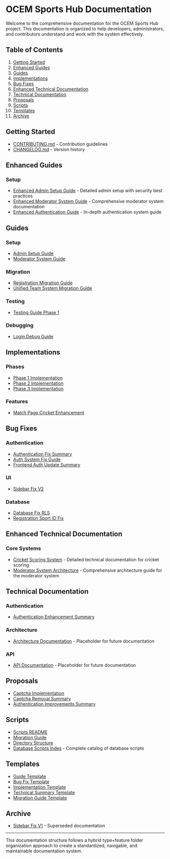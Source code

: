 # OCEM Sports Hub Documentation

Welcome to the comprehensive documentation for the OCEM Sports Hub project. This documentation is organized to help developers, administrators, and contributors understand and work with the system effectively.

## Table of Contents

1. [Getting Started](#getting-started)
2. [Enhanced Guides](#enhanced-guides)
3. [Guides](#guides)
4. [Implementations](#implementations)
5. [Bug Fixes](#bug-fixes)
6. [Enhanced Technical Documentation](#enhanced-technical-documentation)
7. [Technical Documentation](#technical-documentation)
8. [Proposals](#proposals)
9. [Scripts](#scripts)
10. [Templates](#templates)
11. [Archive](#archive)

## Getting Started

- [CONTRIBUTING.md](CONTRIBUTING.md) - Contribution guidelines
- [CHANGELOG.md](CHANGELOG.md) - Version history

## Enhanced Guides

### Setup

- [Enhanced Admin Setup Guide](guides/setup/Admin-Setup-Guide-Enhanced.md) - Detailed admin setup with security best practices
- [Enhanced Moderator System Guide](guides/setup/Moderator-System-Guide-Enhanced.md) - Comprehensive moderator system documentation
- [Enhanced Authentication Guide](guides/setup/Authentication-Guide-Enhanced.md) - In-depth authentication system guide

## Guides

### Setup

- [Admin Setup Guide](guides/setup/Admin-Setup-Guide.md)
- [Moderator System Guide](guides/setup/Moderator-System-Guide.md)

### Migration

- [Registration Migration Guide](guides/migration/Registration-Migration-Guide.md)
- [Unified Team System Migration Guide](guides/migration/Unified-Team-System-Migration-Guide.md)

### Testing

- [Testing Guide Phase 1](guides/testing/Testing-Guide-Phase-1.md)

### Debugging

- [Login Debug Guide](guides/debugging/Login-Debug-Guide.md)

## Implementations

### Phases

- [Phase 1 Implementation](implementations/phases/Phase-1-Implementation.md)
- [Phase 2 Implementation](implementations/phases/Phase-2-Implementation.md)
- [Phase 3 Implementation](implementations/phases/Phase-3-Implementation.md)

### Features

- [Match Page Cricket Enhancement](implementations/features/Match-Page-Cricket-Enhancement.md)

## Bug Fixes

### Authentication

- [Authentication Fix Summary](bug-fixes/auth/Authentication-Fix-Summary.md)
- [Auth System Fix Guide](bug-fixes/auth/Auth-System-Fix-Guide.md)
- [Frontend Auth Update Summary](bug-fixes/auth/Frontend-Auth-Update-Summary.md)

### UI

- [Sidebar Fix V2](bug-fixes/ui/Sidebar-Fix-V2.md)

### Database

- [Database Fix RLS](bug-fixes/database/Database-Fix-Rls.md)
- [Registration Sport ID Fix](bug-fixes/database/Registration-Sport-Id-Fix.md)

## Enhanced Technical Documentation

### Core Systems

- [Cricket Scoring System](technical/Cricket-Scoring-System.md) - Detailed technical documentation for cricket scoring
- [Moderator System Architecture](technical/Moderator-System-Architecture.md) - Comprehensive architecture guide for the moderator system

## Technical Documentation

### Authentication

- [Authentication Enhancement Summary](technical/auth/Authentication-Enhancement-Summary.md)

### Architecture

- [Architecture Documentation](technical/architecture/) - Placeholder for future documentation

### API

- [API Documentation](technical/api/) - Placeholder for future documentation

## Proposals

- [Captcha Implementation](proposals/Captcha-Implementation.md)
- [Captcha Removal Summary](proposals/Captcha-Removal-Summary.md)
- [Authentication Improvements Summary](proposals/Authentication-Improvements-Summary.md)

## Scripts

- [Scripts README](scripts/README.md)
- [Migration Guide](scripts/Migration-Guide.md)
- [Directory Structure](scripts/Directory-Structure.md)
- [Database Scripts Index](scripts/Database-Scripts-Index.md) - Complete catalog of database scripts

## Templates

- [Guide Template](templates/Guide-Template.md)
- [Bug Fix Template](templates/Bug-Fix-Template.md)
- [Implementation Template](templates/Implementation-Template.md)
- [Technical Summary Template](templates/Technical-Summary-Template.md)
- [Migration Guide Template](templates/Migration-Guide-Template.md)

## Archive

- [Sidebar Fix V1](archive/Sidebar-Fix-V1.md) - Superseded documentation

---

This documentation structure follows a hybrid type+feature folder organization approach to create a standardized, navigable, and maintainable documentation system.
